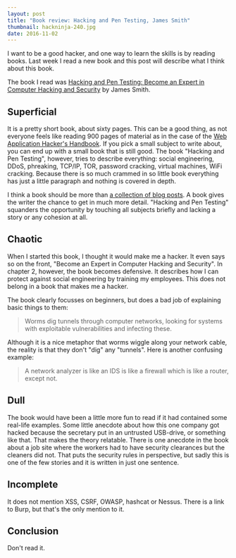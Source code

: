 ```yaml
---
layout: post
title: "Book review: Hacking and Pen Testing, James Smith"
thumbnail: hackninja-240.jpg
date: 2016-11-02
---
```


I want to be a good hacker, and one way to learn the skills is by reading books. Last week I read a new book and this post will describe what I think about this book.

The book I read was [Hacking and Pen Testing: Become an Expert in Computer Hacking and Security](https://www.amazon.com/gp/product/B01M28RIR1/ref=as_li_tl?ie=UTF8&camp=1789&creative=9325&creativeASIN=B01M28RIR1&linkCode=as2&tag=sjoerdlangkem-20&linkId=5ada83125eca515f45d2edc5d911fd5d) by James Smith.

## Superficial 

It is a pretty short book, about sixty pages. This can be a good thing, as not everyone feels like reading 900 pages of material as in the case of the [Web Application Hacker's Handbook](https://www.amazon.com/gp/product/1118026470/ref=as_li_tl?ie=UTF8&camp=1789&creative=9325&creativeASIN=1118026470&linkCode=as2&tag=sjoerdlangkem-20&linkId=ac510fae3ff0d665b3f9a36c97a81676). If you pick a small subject to write about, you can end up with a small book that is still good. The book "Hacking and Pen Testing", however, tries to describe everything: social engineering, DDoS, phreaking, TCP/IP, TOR, password cracking, virtual machines, WiFi cracking. Because there is so much crammed in so little book everything has just a little paragraph and nothing is covered in depth.

I think a book should be more than [a collection of blog posts](https://www.amazon.com/gp/product/0470395354/ref=as_li_tl?ie=UTF8&camp=1789&creative=9325&creativeASIN=0470395354&linkCode=as2&tag=sjoerdlangkem-20&linkId=7906163ab3aef411a21624892f1aadc3). A book gives the writer the chance to get in much more detail. "Hacking and Pen Testing" squanders the opportunity by touching all subjects briefly and lacking a story or any cohesion at all.

## Chaotic

When I started this book, I thought it would make me a hacker. It even says so on the front, "Become an Expert in Computer Hacking and Security". In chapter 2, however, the book becomes defensive. It describes how I can protect against social engineering by training my employees. This does not belong in a book that makes me a hacker.

The book clearly focusses on beginners, but does a bad job of explaining basic things to them:

> Worms dig tunnels through computer networks, looking for systems with exploitable vulnerabilities and infecting these.

Although it is a nice metaphor that worms wiggle along your network cable, the reality is that they don't "dig" any "tunnels". Here is another confusing example:

> A network analyzer is like an IDS is like a firewall which is like a router, except not.

## Dull

The book would have been a little more fun to read if it had contained some real-life examples. Some little anecdote about how this one company got hacked because the secretary put in an untrusted USB-drive, or something like that. That makes the theory relatable. There is one anecdote in the book about a job site where the workers had to have security clearances but the cleaners did not. That puts the security rules in perspective, but sadly this is one of the few stories and it is written in just one sentence.

## Incomplete

It does not mention XSS, CSRF, OWASP, hashcat or Nessus. There is a link to Burp, but that's the only mention to it.

## Conclusion

Don't read it.
